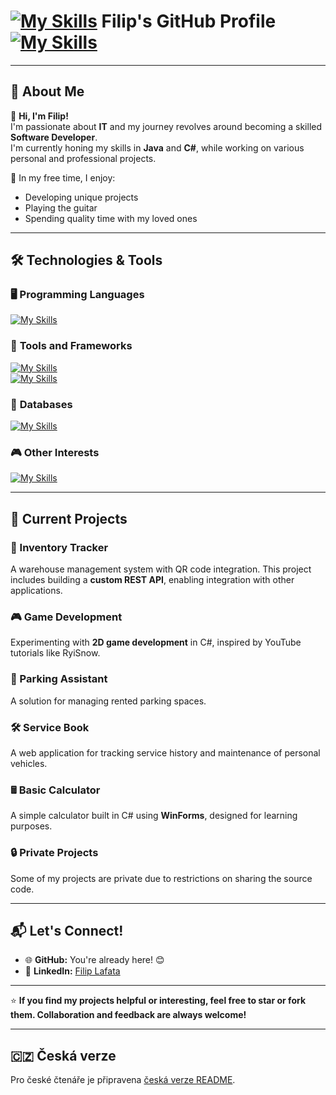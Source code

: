 # [![My Skills](https://skillicons.dev/icons?i=htmx)](https://github.com/Filipunk15) **Filip's GitHub Profile** [![My Skills](https://skillicons.dev/icons?i=htmx)](https://github.com/Filipunk15)

---

## 🌟 About Me

👋 **Hi, I'm Filip!**  
I'm passionate about **IT** and my journey revolves around becoming a skilled **Software Developer**.  
I'm currently honing my skills in **Java** and **C#**, while working on various personal and professional projects.  

🎸 In my free time, I enjoy:  
- Developing unique projects  
- Playing the guitar  
- Spending quality time with my loved ones  

---

## 🛠️ Technologies & Tools

### 🖥️ **Programming Languages**
[![My Skills](https://skillicons.dev/icons?i=cs,java,js,html,css,lua)](https://github.com/Filipunk15)

### 🔧 **Tools and Frameworks**
[![My Skills](https://skillicons.dev/icons?i=spring,dotnet)](https://github.com/Filipunk15)  
[![My Skills](https://skillicons.dev/icons?i=visualstudio,vscode,unity,windows,notion,git,github)](https://github.com/Filipunk15)

### 💾 **Databases**
[![My Skills](https://skillicons.dev/icons?i=mysql,sqlite)](https://github.com/Filipunk15)

### 🎮 **Other Interests**
[![My Skills](https://skillicons.dev/icons?i=raspberrypi,arduino)](https://github.com/Filipunk15)

---

## 🔭 Current Projects

### **🚀 Inventory Tracker**
A warehouse management system with QR code integration. This project includes building a **custom REST API**, enabling integration with other applications.

### **🎮 Game Development**
Experimenting with **2D game development** in C#, inspired by YouTube tutorials like RyiSnow.

### **🚗 Parking Assistant**
A solution for managing rented parking spaces.

### **🛠️ Service Book**
A web application for tracking service history and maintenance of personal vehicles.

### **🖩 Basic Calculator**
A simple calculator built in C# using **WinForms**, designed for learning purposes.

### **🔒 Private Projects**
Some of my projects are private due to restrictions on sharing the source code.

---

## 📬 Let's Connect!

- 🌐 **GitHub:** You're already here! 😊  
- 💼 **LinkedIn:** [Filip Lafata](https://www.linkedin.com/in/filip-lafata/)

---

⭐ **If you find my projects helpful or interesting, feel free to star or fork them. Collaboration and feedback are always welcome!**

---

## 🇨🇿 Česká verze

Pro české čtenáře je připravena [česká verze README](README_CZ.md).
